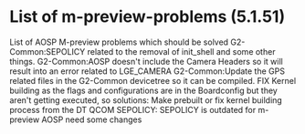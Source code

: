 # List of m-preview-problems (5.1.51)

List of AOSP M-preview problems which should be solved
G2-Common:SEPOLICY related to the removal of init_shell and some other things.
G2-Common:AOSP doesn't include the Camera Headers so it will result into an error related to LGE_CAMERA
G2-Common:Update the GPS related files in the G2-Common devicetree so it can be compiled.
FIX Kernel building as the flags and configurations are in the Boardconfig but they aren't getting executed, so solutions: Make prebuilt or fix kernel building process from the DT
QCOM SEPOLICY: SEPOLICY is outdated for m-preview AOSP need some changes
